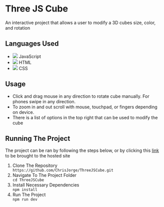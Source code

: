<h1>Three JS Cube</h1>
<p>An interactive  project that allows a user to modify a  3D cubes size, color, and rotation </p>

<h2>Languages Used</h2>
<ul>
  <li><img src="https://skillicons.dev/icons?i=js"/> JavaScript</li>
  <li><img src="https://skillicons.dev/icons?i=html"/> HTML</li>
  <li><img src="https://skillicons.dev/icons?i=css"/> CSS</li>
</ul>

<h2>Usage</h2>
<ul>
  <li>Click and drag mouse in any direction to rotate cube manually. For phones swipe in any direction.</li>
  <li>To zoom in and out scroll with mouse, touchpad, or fingers depending on device.</li>
  <li>There is a list of options in the top right that can be used to modify the cube</li>
</ul>

<h2>Running The Project</h2>
<p>The project can be ran by following the steps below, or by clicking this <a href="https://chrisjorge.github.io/ThreeJSCube/">link</a> to be brought to the hosted site</p>
<ol>
  <li>Clone The Repository</li>
  <code>https://github.com/ChrisJorge/ThreeJSCube.git</code>
  <li>Navigate To The Project Folder</li>
  <code>cd ThreeJSCube</code>
  <li>Install Necessary Dependencies</li>
  <code>npm install</code>
  <li>Run The Project</li>
  <code>npm run dev</code>
</ol>
